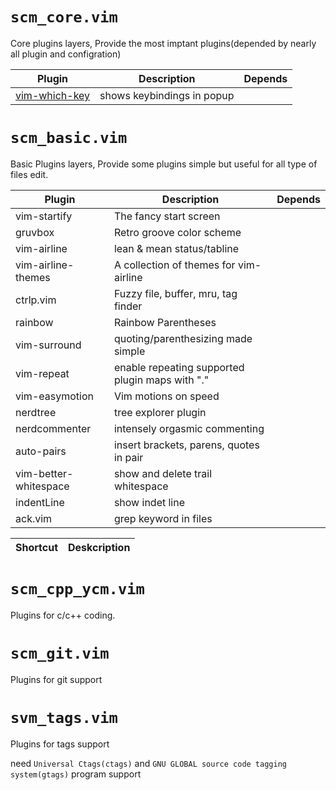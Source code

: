 # `scm_core.vim`
Core plugins layers, Provide the most imptant plugins(depended by nearly all plugin 
and configration)

| Plugin                                                       | Description                | Depends |
| ----                                                         | -----                      | ----    |
| [vim-which-key](https://github.com/liuchengxu/vim-which-key) | shows keybindings in popup |         |

# `scm_basic.vim`
Basic Plugins layers, Provide some plugins simple but useful for all type of 
files edit.

| Plugin                | Description                                     | Depends |
| ----                  | -----                                           | ----    |
| vim-startify          | The fancy start screen                          |         |
| gruvbox               | Retro groove color scheme                       |         |
| vim-airline           | lean & mean status/tabline                      |         |
| vim-airline-themes    | A collection of themes for vim-airline          |         |
| ctrlp.vim             | Fuzzy file, buffer, mru, tag finder             |         |
| rainbow               | Rainbow Parentheses                             |         |
| vim-surround          | quoting/parenthesizing made simple              |         |
| vim-repeat            | enable repeating supported plugin maps with "." |         |
| vim-easymotion        | Vim motions on speed                            |         |
| nerdtree              | tree explorer plugin                            |         |
| nerdcommenter         | intensely orgasmic commenting                   |         |
| auto-pairs            | insert brackets, parens, quotes in pair         |         |
| vim-better-whitespace | show and delete trail whitespace                |         |
| indentLine            | show indet line                                 |         |
| ack.vim               | grep keyword in files                           |         |

| Shortcut | Deskcription |
| ---- | ----- |

# `scm_cpp_ycm.vim`
Plugins for c/c++ coding.

# `scm_git.vim`
Plugins for git support

# `svm_tags.vim`
Plugins for tags support

need `Universal Ctags(ctags)` and `GNU GLOBAL source code tagging system(gtags)`
program support
